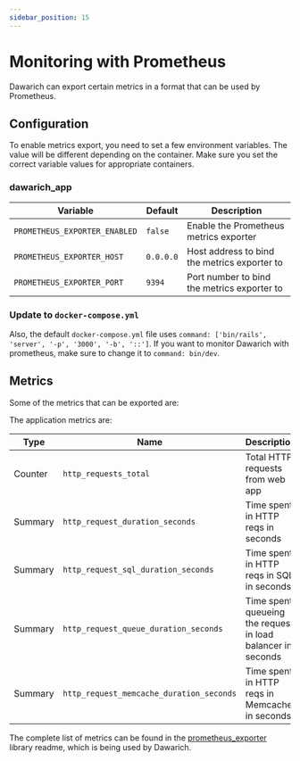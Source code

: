 ```yaml
---
sidebar_position: 15
---
```


# Monitoring with Prometheus

Dawarich can export certain metrics in a format that can be used by Prometheus.

## Configuration

To enable metrics export, you need to set a few environment variables. The value will be different depending on the container. Make sure you set the correct variable values for appropriate containers.

### dawarich_app

| Variable | Default | Description |
| -------- | ------- | ----------- |
| `PROMETHEUS_EXPORTER_ENABLED` | `false` | Enable the Prometheus metrics exporter |
| `PROMETHEUS_EXPORTER_HOST` | `0.0.0.0` | Host address to bind the metrics exporter to |
| `PROMETHEUS_EXPORTER_PORT` | `9394` | Port number to bind the metrics exporter to |

### Update to `docker-compose.yml`

Also, the default `docker-compose.yml` file uses `command: ['bin/rails', 'server', '-p', '3000', '-b', '::']`. If you want to monitor Dawarich with prometheus, make sure to change it to `command: bin/dev`.

## Metrics

Some of the metrics that can be exported are:

The application metrics are:

| Type | Name | Description |
| ---  | ---  | ----------- |
| Counter | `http_requests_total` | Total HTTP requests from web app |
| Summary | `http_request_duration_seconds` | Time spent in HTTP reqs in seconds |
| Summary | `http_request_sql_duration_seconds` | Time spent in HTTP reqs in SQL in seconds |
| Summary | `http_request_queue_duration_seconds` | Time spent queueing the request in load balancer in seconds |
| Summary | `http_request_memcache_duration_seconds` | Time spent in HTTP reqs in Memcache in seconds |

The complete list of metrics can be found in the [prometheus_exporter](https://github.com/discourse/prometheus_exporter) library readme, which is being used by Dawarich.
